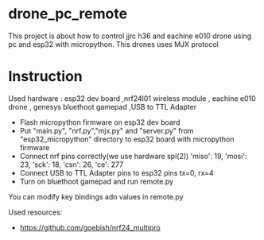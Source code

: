 # drone_pc_remote
This project is about how to control jjrc h36 and eachine e010 drone using pc and esp32 with micropython.
This drones uses MJX protocol

# Instruction

Used hardware :  esp32 dev board ,nrf24l01 wireless module , eachine e010 drone , genesys bluethoot gamepad ,USB to TTL Adapter


- Flash micropython firmware on esp32 dev board
- Put "main.py", "nrf.py","mjx.py" and "server.py" from "esp32_micropython" directory to esp32 board with micropython firmware
- Connect nrf pins correctly(we use hardware spi(2)) 'miso': 19, 'mosi': 23, 'sck': 18, 'csn': 26, 'ce': 277
- Connect USB to TTL Adapter pins to esp32 pins tx=0, rx=4
- Turn on bluethoot gamepad and run remote.py


You can modify key bindings adn values in remote.py


Used resources:

- https://github.com/goebish/nrf24_multipro



